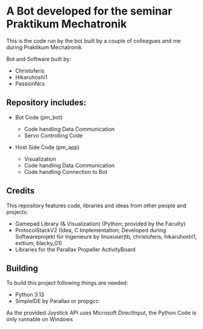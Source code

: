 # A Bot developed for the seminar Praktikum Mechatronik
This is the code run by the bot built by a couple of colleagues and me during Praktikum Mechatronik

Bot and Software built by:
- Christoferis
- Hikaruhoshi1
- PassionNcs

## Repository includes:
- Bot Code (pm_bot)
    - Code handling Data Communication
    - Servo Controlling Code

- Host Side Code (pm_app)
    - Visualization
    - Code handling Data Communication
    - Code handling Connection to Bot

## Credits
This repository features code, libraries and ideas from other people and projects:
- Gamepad Library (& Visualization) (Python; provided by the Faculty)
- ProtocolStackV2 (Idea, C Implementation; Developed during Softwareprojekt für Ingenieure by linuxuserjtb, christoferis, hikaruhoshi1, exitium, blacky_01)
- Libraries for the Parallax Propeller ActivityBoard

## Building
To build this project following things are needed:
- Python 3.13
- SimpleIDE by Parallax or propgcc

As the provided Joystick API uses Microsoft DirectInput, the Python Code is only runnable on Windows